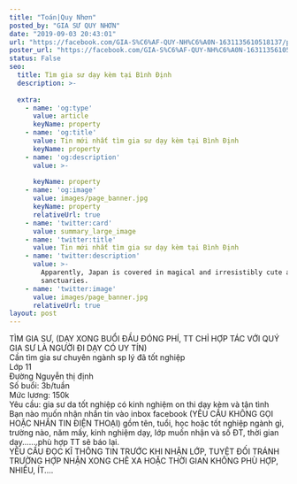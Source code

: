 ```yaml
---
title: "Toán|Quy Nhơn"
posted_by: "GIA SƯ QUY NHƠN"
date: "2019-09-03 20:43:01"
url: "https://facebook.com/GIA-S%C6%AF-QUY-NH%C6%A0N-1631135610518137/posts/2179371159027910"
poster_url: "https://facebook.com/GIA-S%C6%AF-QUY-NH%C6%A0N-1631135610518137"
status: False
seo:
  title: Tìm gia sư dạy kèm tại Bình Định
  description: >-
    
  extra:
    - name: 'og:type'
      value: article
      keyName: property
    - name: 'og:title'
      value: Tin mới nhất tìm gia sư dạy kèm tại Bình Định
      keyName: property
    - name: 'og:description'
      value: >-
        
      keyName: property
    - name: 'og:image'
      value: images/page_banner.jpg
      keyName: property
      relativeUrl: true
    - name: 'twitter:card'
      value: summary_large_image
    - name: 'twitter:title'
      value: Tin mới nhất tìm gia sư dạy kèm tại Bình Định
    - name: 'twitter:description'
      value: >-
        Apparently, Japan is covered in magical and irresistibly cute animal
        sanctuaries.
    - name: 'twitter:image'
      value: images/page_banner.jpg
      relativeUrl: true
layout: post
---
```

TÌM GIA SƯ, (DẠY XONG BUỔI ĐẦU ĐÓNG PHÍ, TT CHỈ HỢP TÁC VỚI QUÝ GIA SƯ LÀ NGƯỜI ĐI DẠY CÓ UY TÍN)<br>Cần tìm gia sư chuyên ngành sp lý đã tốt nghiệp<br>Lớp 11<br>Đường Nguyễn thị định<br>Số buổi: 3b/tuần<br>Mức lương: 150k<br>Yêu cầu: gia sư da tốt nghiệp có kinh nghiệm on thi dạy kèm và tận tình<br>Bạn nào muốn nhận nhắn tin vào inbox facebook (YÊU CẦU KHÔNG GỌI HOẶC NHẮN TIN ĐIỆN THOẠI) gồm tên, tuổi, học hoặc tốt nghiệp ngành gì, trường nào, năm mấy, kinh nghiệm dạy, lớp muốn nhận và số ĐT, thời gian dạy.......phù hợp TT sẽ báo lại.<br>YÊU CẦU ĐỌC KĨ THÔNG TIN TRƯỚC KHI NHẬN LỚP, TUYỆT ĐỐI TRÁNH TRƯỜNG HỢP NHẬN XONG CHÊ XA HOẶC THỜI GIAN KHÔNG PHÙ HỢP, NHIỀU, ÍT....

